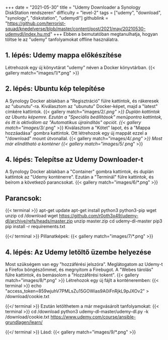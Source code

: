 +++
date = "2021-05-30"
title = "Udemy Downloader a Synology DiskStation rendszeren"
difficulty = "level-2"
tags = ["udemy", "download", "synology", "diskstation", "udemydl"]
githublink = "https://github.com/terrorist-squad/knedelverse/blob/master/content/post/2021/may/20210530-udemydl/index.hu.md"
+++
Ebben a bemutatóban megtanulhatja, hogyan töltse le az "udemy" tanfolyamokat offline használatra.
## 1. lépés: Udemy mappa előkészítése
Létrehozok egy új könyvtárat "udemy" néven a Docker könyvtárban.
{{< gallery match="images/1/*.png" >}}

## 2. lépés: Ubuntu kép telepítése
A Synology Docker ablakban a "Regisztráció" fülre kattintok, és rákeresek az "ubunutu"-ra. Kiválasztom az "ubunutu" Docker-képet, majd a "latest" címkére kattintok.
{{< gallery match="images/2/*.png" >}}
Duplán kattintok az Ubuntu képemre. Ezután a "Speciális beállítások" menüpontra kattintok, és itt is aktiválom az "Automatikus újraindítás" opciót.
{{< gallery match="images/3/*.png" >}}
Kiválasztom a "Kötet" lapot, és a "Mappa hozzáadása" gombra kattintok. Ott létrehozok egy új mappát ezzel a "/download" mount útvonallal.
{{< gallery match="images/4/*.png" >}}
Most már elindítható a konténer
{{< gallery match="images/5/*.png" >}}

## 4. lépés: Telepítse az Udemy Downloader-t
A Synology Docker ablakban a "Container" gombra kattintok, és duplán kattintok az "Udemy konténerre". Ezután a "Terminál" fülre kattintok, és beírom a következő parancsokat.
{{< gallery match="images/6/*.png" >}}

##  Parancsok:

{{< terminal >}}
apt-get update
apt-get install python3 python3-pip wget unzip
cd /download
wget https://github.com/r0oth3x49/udemy-dl/archive/refs/heads/master.zip
unzip master.zip
cd udemy-dl-master
pip3 pip install -r requirements.txt

{{</ terminal >}}
Pillanatképek:
{{< gallery match="images/7/*.png" >}}

## 4. lépés: Az Udemy letöltő üzembe helyezése
Most szükségem van egy "hozzáférési jelszóra". Meglátogatom az Udemy-t a Firefox böngészőmmel, és megnyitom a Firebugot. A "Webes tárolás" fülre kattintok, és bemásolom a "Hozzáférési tokent".
{{< gallery match="images/8/*.png" >}}
Létrehozok egy új fájlt a konténeremben:
{{< terminal >}}
echo "access_token=859wjuhV7PMLsZu15GOWias9A0iFnRjkL9pJXOv2" > /download/cookie.txt

{{</ terminal >}}
Ezután letölthetem a már megvásárolt tanfolyamokat:
{{< terminal >}}
cd /download
python3 udemy-dl-master/udemy-dl.py -k /download/cookie.txt https://www.udemy.com/course/ansible-grundlagen/learn/

{{</ terminal >}}
Lásd:
{{< gallery match="images/9/*.png" >}}

